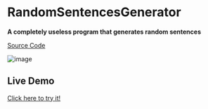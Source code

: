 # RandomSentencesGenerator

 **A completely useless program that generates random sentences**
 
 [Source Code](SentenceGenerator.java)

![image](https://user-images.githubusercontent.com/110605865/197402545-62c1fb61-ec8f-4d4a-aac8-fa4d4b6c6ee4.png)

## Live Demo

[Click here to try it!](https://replit.com/@Merry13/RandomSentencesGenerator#Main.java)
